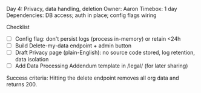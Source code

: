 Day 4: Privacy, data handling, deletion
Owner: Aaron
Timebox: 1 day
Dependencies: DB access; auth in place; config flags wiring

Checklist
- [ ] Config flag: don't persist logs (process in-memory) or retain <24h
- [ ] Build Delete-my-data endpoint + admin button
- [ ] Draft Privacy page (plain-English): no source code stored, log retention, data isolation
- [ ] Add Data Processing Addendum template in /legal/ (for later sharing)

Success criteria: Hitting the delete endpoint removes all org data and returns 200.
